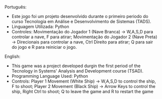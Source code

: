 Português:

- Este jogo foi um projeto desenvolvido durante o primeiro periodo do curso Tecnologia em Análise e Desenvolvimento de Sistemas (TADS).
- Linguagem Utilizada: Python
- Controles: Movimentação do Jogador 1 (Nave Branca) -> W,A,S,D para controlar a nave, F para atirar; Movimentação do Jogador 2 (Nave Preta) ->
Direcionais para controlar a nave, Ctrl Direito para atirar; Q para sair do jogo e R para reiniciar o jogo.

English:
- This game was a project developed durgin the first period of the Tecnology in Systems' Analysis and Development course (TSAD).
- Programming Language Used: Python
- Controls: Player 1 Movement (White Ship) -> W,A,S,D to control the ship, F to shoot; Player 2 Movement (Black Ship) -> Arrow Keys to control the ship,
Right Ctrl to shoot; Q to leave the game and R to restart the game 
